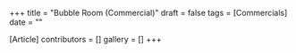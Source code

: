 +++
title = "Bubble Room (Commercial)"
draft = false
tags = [Commercials]
date = ""

[Article]
contributors = []
gallery = []
+++
